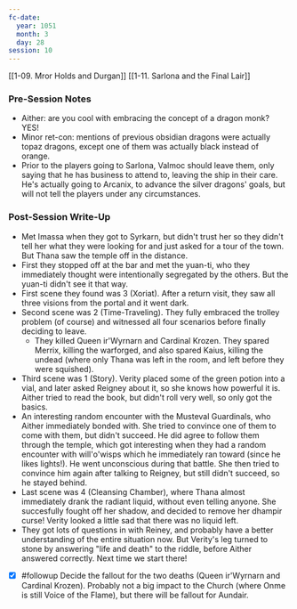 ```yaml
---
fc-date:
  year: 1051
  month: 3
  day: 28
session: 10
---
```

[[1-09. Mror Holds and Durgan]] [[1-11. Sarlona and the Final Lair]]

### Pre-Session Notes

* Aither: are you cool with embracing the concept of a dragon monk? YES!
* Minor ret-con: mentions of previous obsidian dragons were actually topaz dragons, except one of them was actually black instead of orange.
* Prior to the players going to Sarlona, Valmoc should leave them, only saying that he has business to attend to, leaving the ship in their care. He's actually going to Arcanix, to advance the silver dragons' goals, but will not tell the players under any circumstances.

### Post-Session Write-Up

* Met Imassa when they got to Syrkarn, but didn't trust her so they didn't tell her what they were looking for and just asked for a tour of the town. But Thana saw the temple off in the distance.
* First they stopped off at the bar and met the yuan-ti, who they immediately thought were intentionally segregated by the others. But the yuan-ti didn't see it that way.
* First scene they found was 3 (Xoriat). After a return visit, they saw all three visions from the portal and it went dark.
* Second scene was 2 (Time-Traveling). They fully embraced the trolley problem (of course) and witnessed all four scenarios before finally deciding to leave.
	* They killed Queen ir'Wyrnarn and Cardinal Krozen. They spared Merrix, killing the warforged, and also spared Kaius, killing the undead (where only Thana was left in the room, and left before they were squished).
* Third scene was 1 (Story). Verity placed some of the green potion into a vial, and later asked Reigney about it, so she knows how powerful it is. Aither tried to read the book, but didn't roll very well, so only got the basics.
* An interesting random encounter with the Musteval Guardinals, who Aither immediately bonded with. She tried to convince one of them to come with them, but didn't succeed. He did agree to follow them through the temple, which got interesting when they had a random encounter with will'o'wisps which he immediately ran toward (since he likes lights!). He went unconscious during that battle. She then tried to convince him again after talking to Reigney, but still didn't succeed, so he stayed behind.
* Last scene was 4 (Cleansing Chamber), where Thana almost immediately drank the radiant liquid, without even telling anyone. She succesfully fought off her shadow, and decided to remove her dhampir curse! Verity looked a little sad that there was no liquid left.
* They got lots of questions in with Reiney, and probably have a better understanding of the entire situation now. But Verity's leg turned to stone by answering "life and death" to the riddle, before Aither answered correctly. Next time we start there!

- [x] #followup  Decide the fallout for the two deaths (Queen ir'Wyrnarn and Cardinal Krozen). Probably not a big impact to the Church (where Onme is still Voice of the Flame), but there will be fallout for Aundair.
